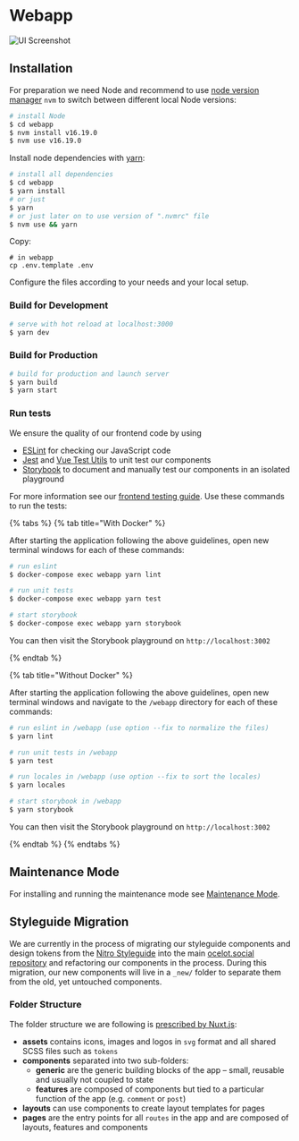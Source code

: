 # Webapp

![UI Screenshot](../.gitbook/assets/screenshot.png)

## Installation

For preparation we need Node and recommend to use [node version manager](https://github.com/nvm-sh/nvm) `nvm` to switch
between different local Node versions:

```bash
# install Node
$ cd webapp
$ nvm install v16.19.0
$ nvm use v16.19.0
```

Install node dependencies with [yarn](https://yarnpkg.com/en/):

```bash
# install all dependencies
$ cd webapp
$ yarn install
# or just
$ yarn
# or just later on to use version of ".nvmrc" file
$ nvm use && yarn
```

Copy:

```text
# in webapp
cp .env.template .env
```

Configure the files according to your needs and your local setup.

### Build for Development

```bash
# serve with hot reload at localhost:3000
$ yarn dev
```

### Build for Production

```bash
# build for production and launch server
$ yarn build
$ yarn start
```

### Run tests

We ensure the quality of our frontend code by using
- [ESLint](https://eslint.org/) for checking our JavaScript code
- [Jest](https://jestjs.io/) and [Vue Test Utils](https://vue-test-utils.vuejs.org/) to unit test our components
- [Storybook](https://storybook.js.org/) to document and manually test our components in an isolated playground

For more information see our [frontend testing guide](testing.md). Use these commands to run the tests:

{% tabs %}
{% tab title="With Docker" %}

After starting the application following the above guidelines, open new terminal windows for each of these commands:

```bash
# run eslint
$ docker-compose exec webapp yarn lint
```

```bash
# run unit tests
$ docker-compose exec webapp yarn test
```

```bash
# start storybook
$ docker-compose exec webapp yarn storybook
```

You can then visit the Storybook playground on `http://localhost:3002`

{% endtab %}

{% tab title="Without Docker" %}

After starting the application following the above guidelines, open new terminal windows and navigate to the `/webapp` directory for each of these commands:

```bash
# run eslint in /webapp (use option --fix to normalize the files)
$ yarn lint
```

```bash
# run unit tests in /webapp
$ yarn test
```

```bash
# run locales in /webapp (use option --fix to sort the locales)
$ yarn locales
```

```bash
# start storybook in /webapp
$ yarn storybook
```

You can then visit the Storybook playground on `http://localhost:3002`

{% endtab %}
{% endtabs %}

## Maintenance Mode

For installing and running the maintenance mode see [Maintenance Mode](./maintenance/README.md).

## Styleguide Migration

We are currently in the process of migrating our styleguide components and design tokens from the [Nitro Styleguide](https://github.com/Ocelot-Social-Community/HC-Styleguide-20201003) into the main [ocelot.social repository](https://github.com/Ocelot-Social-Community/Ocelot-Social) and refactoring our components in the process. During this migration, our new components will live in a `_new/` folder to separate them from the old, yet untouched components.

### Folder Structure

The folder structure we are following is [prescribed by Nuxt.js](https://nuxtjs.org/guide/directory-structure):

- **assets** contains icons, images and logos in `svg` format and all shared SCSS files such as `tokens`
- **components** separated into two sub-folders:
    - **generic** are the generic building blocks of the app – small, reusable and usually not coupled to state
    - **features** are composed of components but tied to a particular function of the app (e.g. `comment` or `post`)
- **layouts** can use components to create layout templates for pages
- **pages** are the entry points for all `routes` in the app and are composed of layouts, features and components
